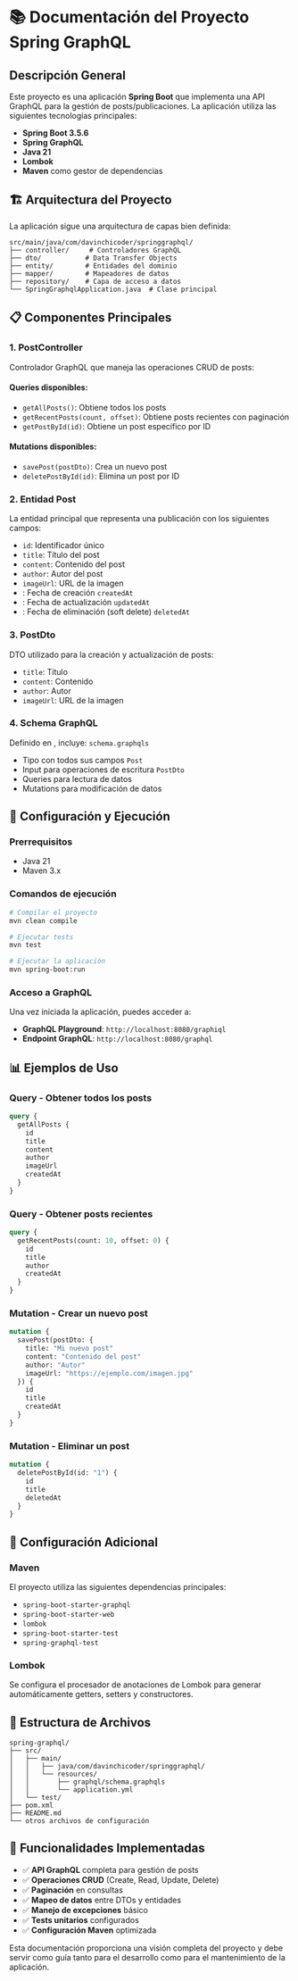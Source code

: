 # 📚 Documentación del Proyecto Spring GraphQL

## Descripción General

Este proyecto es una aplicación **Spring Boot** que implementa una API GraphQL para la gestión de posts/publicaciones.
La aplicación utiliza las siguientes tecnologías principales:

- **Spring Boot 3.5.6**
- **Spring GraphQL**
- **Java 21**
- **Lombok**
- **Maven** como gestor de dependencias

## 🏗️ Arquitectura del Proyecto

La aplicación sigue una arquitectura de capas bien definida:

``` 
src/main/java/com/davinchicoder/springgraphql/
├── controller/     # Controladores GraphQL
├── dto/           # Data Transfer Objects
├── entity/        # Entidades del dominio
├── mapper/        # Mapeadores de datos
├── repository/    # Capa de acceso a datos
└── SpringGraphqlApplication.java  # Clase principal
```

## 📋 Componentes Principales

### 1. **PostController**

Controlador GraphQL que maneja las operaciones CRUD de posts:

#### Queries disponibles:

- `getAllPosts()`: Obtiene todos los posts
- `getRecentPosts(count, offset)`: Obtiene posts recientes con paginación
- `getPostById(id)`: Obtiene un post específico por ID

#### Mutations disponibles:

- `savePost(postDto)`: Crea un nuevo post
- `deletePostById(id)`: Elimina un post por ID

### 2. **Entidad Post**

La entidad principal que representa una publicación con los siguientes campos:

- `id`: Identificador único
- `title`: Título del post
- `content`: Contenido del post
- `author`: Autor del post
- `imageUrl`: URL de la imagen
- : Fecha de creación `createdAt`
- : Fecha de actualización `updatedAt`
- : Fecha de eliminación (soft delete) `deletedAt`

### 3. **PostDto**

DTO utilizado para la creación y actualización de posts:

- `title`: Título
- `content`: Contenido
- `author`: Autor
- `imageUrl`: URL de la imagen

### 4. **Schema GraphQL**

Definido en , incluye: `schema.graphqls`

- Tipo con todos sus campos `Post`
- Input para operaciones de escritura `PostDto`
- Queries para lectura de datos
- Mutations para modificación de datos

## 🚀 Configuración y Ejecución

### Prerrequisitos

- Java 21
- Maven 3.x

### Comandos de ejecución

``` bash
# Compilar el proyecto
mvn clean compile

# Ejecutar tests
mvn test

# Ejecutar la aplicación
mvn spring-boot:run
```

### Acceso a GraphQL

Una vez iniciada la aplicación, puedes acceder a:

- **GraphQL Playground**: `http://localhost:8080/graphiql`
- **Endpoint GraphQL**: `http://localhost:8080/graphql`

## 📊 Ejemplos de Uso

### Query - Obtener todos los posts

``` graphql
query {
  getAllPosts {
    id
    title
    content
    author
    imageUrl
    createdAt
  }
}
```

### Query - Obtener posts recientes

``` graphql
query {
  getRecentPosts(count: 10, offset: 0) {
    id
    title
    author
    createdAt
  }
}
```

### Mutation - Crear un nuevo post

``` graphql
mutation {
  savePost(postDto: {
    title: "Mi nuevo post"
    content: "Contenido del post"
    author: "Autor"
    imageUrl: "https://ejemplo.com/imagen.jpg"
  }) {
    id
    title
    createdAt
  }
}
```

### Mutation - Eliminar un post

``` graphql
mutation {
  deletePostById(id: "1") {
    id
    title
    deletedAt
  }
}
```

## 🔧 Configuración Adicional

### Maven

El proyecto utiliza las siguientes dependencias principales:

- `spring-boot-starter-graphql`
- `spring-boot-starter-web`
- `lombok`
- `spring-boot-starter-test`
- `spring-graphql-test`

### Lombok

Se configura el procesador de anotaciones de Lombok para generar automáticamente getters, setters y constructores.

## 📁 Estructura de Archivos

``` 
spring-graphql/
├── src/
│   ├── main/
│   │   ├── java/com/davinchicoder/springgraphql/
│   │   └── resources/
│   │       ├── graphql/schema.graphqls
│   │       └── application.yml
│   └── test/
├── pom.xml
├── README.md
└── otros archivos de configuración
```

## 🎯 Funcionalidades Implementadas

- ✅ **API GraphQL** completa para gestión de posts
- ✅ **Operaciones CRUD** (Create, Read, Update, Delete)
- ✅ **Paginación** en consultas
- ✅ **Mapeo de datos** entre DTOs y entidades
- ✅ **Manejo de excepciones** básico
- ✅ **Tests unitarios** configurados
- ✅ **Configuración Maven** optimizada

Esta documentación proporciona una visión completa del proyecto y debe servir como guía tanto para el desarrollo como
para el mantenimiento de la aplicación.